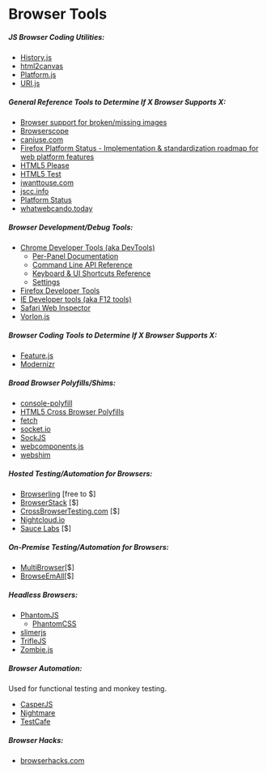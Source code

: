 # Browser Tools

##### JS Browser Coding Utilities:

* [History.js](https://github.com/browserstate/history.js)
* [html2canvas](https://github.com/niklasvh/html2canvas)
* [Platform.js](https://github.com/bestiejs/platform.js)
* [URI.js](http://medialize.github.io/URI.js/)

##### General Reference Tools to Determine If X Browser Supports X:

* [Browser support for broken/missing images](http://codepen.io/bartveneman/full/qzCte/)
* [Browserscope](http://www.browserscope.org/)
* [caniuse.com](http://caniuse.com/)
* [Firefox Platform Status - Implementation & standardization roadmap for web platform features](https://platform-status.mozilla.org/)
* [HTML5 Please](http://html5please.com/)
* [HTML5 Test](https://html5test.com/)
* [iwanttouse.com](http://www.iwanttouse.com/)
* [jscc.info](http://jscc.info/)
* [Platform Status](https://dev.modern.ie/platform/status/)
* [whatwebcando.today](https://whatwebcando.today/)

##### Browser Development/Debug Tools:

* [Chrome Developer Tools (aka DevTools)](https://developers.google.com/web/tools/?hl=en)
  * [Per-Panel Documentation](https://developers.google.com/web/tools/chrome-devtools/#docs)
  * [Command Line API Reference](https://developers.google.com/web/tools/javascript/command-line/command-line-reference?hl=en)
  * [Keyboard & UI Shortcuts Reference](https://developers.google.com/web/tools/iterate/inspect-styles/shortcuts)
  * [Settings](https://developer.chrome.com/devtools/docs/settings)
* [Firefox Developer Tools](https://developer.mozilla.org/en-US/docs/Tools)
* [IE Developer tools (aka F12 tools)](https://dev.modern.ie/platform/documentation/f12-devtools-guide/)
* [Safari Web Inspector](https://developer.apple.com/safari/tools/)
* [Vorlon.js](http://vorlonjs.com/)

##### Browser Coding Tools to Determine If X Browser Supports X:

* [Feature.js](http://featurejs.com/)
* [Modernizr](https://modernizr.com/)

##### Broad Browser Polyfills/Shims:

* [console-polyfill](https://github.com/paulmillr/console-polyfill)
* [HTML5 Cross Browser Polyfills](https://github.com/Modernizr/Modernizr/wiki/HTML5-Cross-browser-Polyfills)
* [fetch](https://github.com/github/fetch)
* [socket.io](http://socket.io/)
* [SockJS](https://github.com/sockjs/sockjs-client)
* [webcomponents.js](https://github.com/WebComponents/webcomponentsjs)
* [webshim](https://afarkas.github.io/webshim/demos/)

##### Hosted Testing/Automation for Browsers:

* [Browserling](https://www.browserling.com/) [free to $]
* [BrowserStack](https://www.browserstack.com) [$]
* [CrossBrowserTesting.com](http://crossbrowsertesting.com/) [$]
* [Nightcloud.io](http://nightcloud.io/)
* [Sauce Labs](https://saucelabs.com/) [$]

##### On-Premise Testing/Automation for Browsers:

* [MultiBrowser](https://www.multibrowser.com)[$]
* [BrowseEmAll](https://www.browseemall.com)[$]

##### Headless Browsers:

* [PhantomJS](http://phantomjs.org/)
  * [PhantomCSS](https://github.com/Huddle/PhantomCSS)
* [slimerjs](http://slimerjs.org/)
* [TrifleJS](http://triflejs.org/)
* [Zombie.js](http://zombie.js.org/)

##### Browser Automation:

Used for functional testing and monkey testing.

* [CasperJS](http://casperjs.org/)
* [Nightmare](https://github.com/segmentio/nightmare)
* [TestCafe](https://github.com/DevExpress/testcafe)

##### Browser Hacks:

* [browserhacks.com](http://browserhacks.com/)

































 







